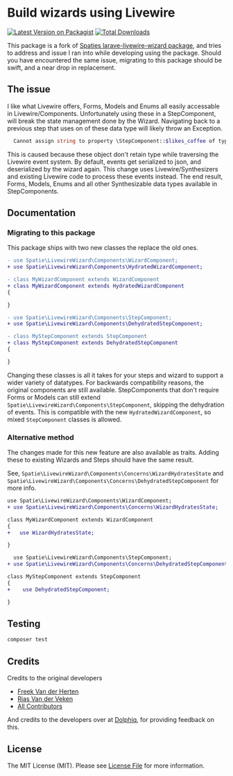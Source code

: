<div align="left">
<h1>Build wizards using Livewire</h1>

[![Latest Version on Packagist](https://img.shields.io/packagist/v/blazery/laravel-livewire-wizard.svg?style=flat-square)](https://packagist.org/packages/blazery/laravel-livewire-wizard)
[![Total Downloads](https://img.shields.io/packagist/dt/blazery/laravel-livewire-wizard.svg?style=flat-square)](https://packagist.org/packages/blazery/laravel-livewire-wizard)
    
</div>

This package is a fork of [Spaties larave-livewire-wizard package](https://github.com/spatie/laravel-livewire-wizard), and tries to address and issue I ran into while developing using the package. Should you have encountered the same issue, migrating to this package should be swift, and a near drop in replacement.

## The issue
I like what Livewire offers, Forms, Models and Enums all easily accessable in Livewire/Components. Unfortunately using these in a StepComponent, will break the state management done by the Wizard. Navigating back to a previous step that uses on of these data type will likely throw an Exception.

```php
  Cannot assign string to property \StepComponent::$likes_coffee of type \Enums\LikesCoffeeEnum;
```

This is caused because these object don't retain type while traversing the Livewire event system. By default, events get serialized to json, and deserialized by the wizard again. This change uses Livewire/Synthesizers and existing Livewire code to process these events instead. The end result, Forms, Models, Enums and all other Synthesizable data types available in StepComponents.

## Documentation

### Migrating to this package
This package ships with two new classes the replace the old ones. 
```diff
- use Spatie\LivewireWizard\Components\WizardComponent;
+ use Spatie\LivewireWizard\Components\HydratedWizardComponent;

- class MyWizardComponent extends WizardComponent
+ class MyWizardComponent extends HydratedWizardComponent
{

}
```

```diff
- use Spatie\LivewireWizard\Components\StepComponent;
+ use Spatie\LivewireWizard\Components\DehydratedStepComponent;

- class MyStepComponent extends StepComponent
+ class MyStepComponent extends DehydratedStepComponent
{

}
```
Changing these classes is all it takes for your steps and wizard to support a wider variety of datatypes. For backwards compatibility reasons, the original components are still available. StepComponents that don't require Forms or Models can still extend `Spatie\LivewireWizard\Components\StepComponent`, skipping the dehydration of events. This is compatible with the new `HydratedWizardComponent`, so mixed `StepComponent` classes is allowed.

### Alternative method
The changes made for this new feature are also available as traits. Adding these to existing Wizards and Steps should have the same result.  

See, `Spatie\LivewireWizard\Components\Concerns\WizardHydratesState` and `Spatie\LivewireWizard\Components\Concerns\DehydratedStepComponent` for more info.

```diff
use Spatie\LivewireWizard\Components\WizardComponent;
+ use Spatie\LivewireWizard\Components\Concerns\WizardHydratesState;

class MyWizardComponent extends WizardComponent
{
+   use WizardHydratesState;

}
```

```diff
  use Spatie\LivewireWizard\Components\StepComponent;
+ use Spatie\LivewireWizard\Components\Concerns\DehydratedStepComponent;

class MyStepComponent extends StepComponent
{
+    use DehydratedStepComponent;

}
```


## Testing

```bash
composer test
```

## Credits
Credits to the original developers
- [Freek Van der Herten](https://github.com/freekmurze)
- [Rias Van der Veken](https://github.com/riasvdv)
- [All Contributors](https://github.com/spatie/laravel-livewire-wizard/graphs/contributors)

And credits to the developers over at [Dolphiq](https://dolphiq.nl/), for providing feedback on this.

## License
The MIT License (MIT). Please see [License File](LICENSE.md) for more information.
